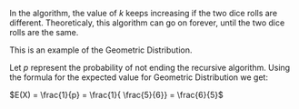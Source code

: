 In the algorithm, the value of $k$ keeps increasing if the two dice rolls are different. Theoreticaly, this algorithm can go on forever, until the two dice rolls are the same.

This is an example of the Geometric Distribution.

Let $p$ represent the probability of not ending the recursive algorithm. Using the formula for the expected value for Geometric Distribution we get:

$E(X) = \frac{1}{p} = \frac{1}{ \frac{5}{6}} = \frac{6}{5}$
